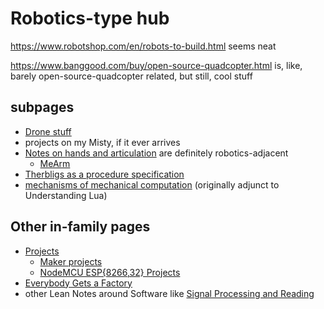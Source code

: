 # Robotics-type hub

https://www.robotshop.com/en/robots-to-build.html seems neat

https://www.banggood.com/buy/open-source-quadcopter.html is, like, barely open-source-quadcopter related, but still, cool stuff

## subpages

- [Drone stuff](cd719be0-5b7c-4263-accf-cf6cddb2a16b.md)
- projects on my Misty, if it ever arrives
- [Notes on hands and articulation](ae243a39-d980-4268-93f7-1919af519b46.md) are definitely robotics-adjacent
  - [MeArm](5fb01727-1fa3-45bc-a276-6580a39a9925.md)
- [Therbligs as a procedure specification](cc8a2a69-9df0-4e38-ac66-cb40a9f55531.md)
- [mechanisms of mechanical computation](79f360f8-3468-4ce6-8f37-a96f6faa6c2e.md) (originally adjunct to Understanding Lua)

## Other in-family pages

- [Projects](8509d6ba-3cdd-418a-82ea-94cc044b6aef.md)
  - [Maker projects](b2694758-f919-4d46-a29b-7bbf189eab38.md)
  - [NodeMCU ESP{8266,32} Projects](be8ef21f-ea6e-4f96-8b87-9a54694fb29f.md)
- [Everybody Gets a Factory](8cbd867d-1a63-4d1f-9c83-cab019fe87bd.md)
- other Lean Notes around Software like [Signal Processing and Reading](9c40a436-e443-4441-98e4-c72a735d46c9.md)

